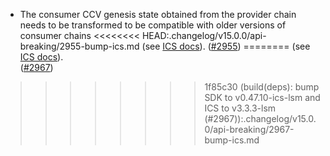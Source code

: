 - The consumer CCV genesis state obtained from the provider chain needs to be 
  transformed to be compatible with older versions of consumer chains 
<<<<<<<< HEAD:.changelog/v15.0.0/api-breaking/2955-bump-ics.md
  (see [ICS docs](https://cosmos.github.io/interchain-security/consumer-development/consumer-genesis-transformation)).
  ([\#2955](https://github.com/cosmos/gaia/pull/2955))
========
  (see [ICS docs](https://cosmos.github.io/interchain-security/consumer-development/consumer-genesis-transformation)).  
  ([\#2967](https://github.com/cosmos/gaia/pull/2967))
>>>>>>>> 1f85c30 (build(deps): bump SDK to v0.47.10-ics-lsm and ICS to v3.3.3-lsm (#2967)):.changelog/v15.0.0/api-breaking/2967-bump-ics.md
